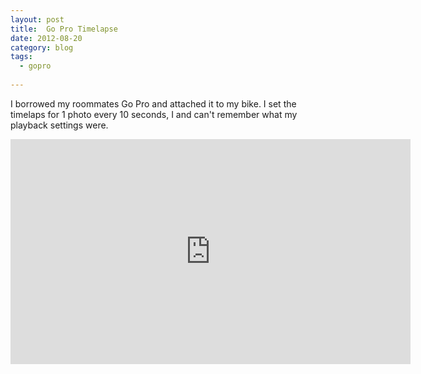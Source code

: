 ```yaml
---
layout: post
title:  Go Pro Timelapse
date: 2012-08-20
category: blog
tags:
  - gopro
  
---
```




I borrowed my roommates Go Pro and attached it to my bike. I set the timelaps for 1 photo every 10 seconds, I and can't remember what my playback settings were. 




<iframe src="https://player.vimeo.com/video/47845681?title=0&byline=0&portrait=0" width="640" height="360" frameborder="0" allow="autoplay; fullscreen; picture-in-picture" allowfullscreen></iframe>
